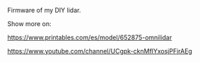 Firmware of my DIY lidar.

Show more on:

https://www.printables.com/es/model/652875-omnilidar

https://www.youtube.com/channel/UCgpk-cknMflYxosjPFirAEg
